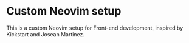 # Custom Neovim setup
This is a custom Neovim setup for Front-end development, inspired by Kickstart and Josean Martinez.

